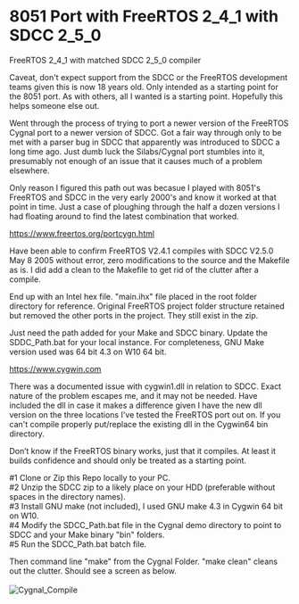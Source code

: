 # 8051 Port with FreeRTOS 2_4_1 with SDCC 2_5_0
FreeRTOS 2_4_1 with matched SDCC 2_5_0 compiler

Caveat, don't expect support from the SDCC or the FreeRTOS development teams given this is now 18 
years old. Only intended as a starting point for the 8051 port. As with others, all I wanted 
is a starting point. Hopefully this helps someone else out.

Went through the process of trying to port a newer version of the FreeRTOS Cygnal port to
a newer version of SDCC. Got a fair way through only to be met with a parser bug in SDCC that
apparently was introduced to SDCC a long time ago. Just dumb luck the Silabs/Cygnal port stumbles into it,
presumably not enough of an issue that it causes much of a problem elsewhere.

Only reason I figured this path out was becasue I played with 8051's FreeRTOS and SDCC in the very early 
2000's and know it worked at that point in time. Just a case of ploughing through the half a dozen versions 
I had floating around to find the latest combination that worked.

https://www.freertos.org/portcygn.html

Have been able to confirm FreeRTOS V2.4.1 compiles with SDCC V2.5.0 May 8 2005 without error, 
zero modifications to the source and the Makefile as is.  I did add a clean to the Makefile 
to get rid of the clutter after a compile.

End up with an Intel hex file. "main.ihx" file placed in the root folder directory for reference. 
Original FreeRTOS project folder structure retained but removed the other ports in the project. They still
exist in the zip.

Just need the path added for your Make and SDCC binary. Update the SDDC_Path.bat for your local instance. 
For completeness, GNU Make version used was 64 bit 4.3 on W10 64 bit.

https://www.cygwin.com

There was a documented issue with cygwin1.dll in relation to SDCC. Exact nature of the problem escapes me,
and it may not be needed. Have included the dll in case it makes a difference given I have the new dll version 
on the three locations I've tested the FreeRTOS port out on. If you can't compile properly put/replace 
the existing dll in the Cygwin64 bin directory.

Don’t know if the FreeRTOS binary works, just that it compiles. At least it builds confidence and should only be
treated as a starting point. 

#1 Clone or Zip this Repo locally to your PC.<BR>
#2 Unzip the SDCC zip to a likely place on your HDD (preferable without spaces in the directory names).<BR>
#3 Install GNU make (not included), I used GNU make 4.3 in Cygwin 64 bit on W10.<BR>
#4 Modify the SDCC_Path.bat file in the Cygnal demo directory to point to SDCC and your Make binary "bin" folders.<BR>
#5 Run the SDCC_Path.bat batch file.<BR>

Then command line "make" from the Cygnal Folder. "make clean" cleans out the clutter.
Should see a screen as below.<BR><BR>
![Cygnal_Compile](https://github.com/myupctoys/RTOS/assets/5317221/b34de0b9-3a5d-415b-876b-9609daa3bad2)

